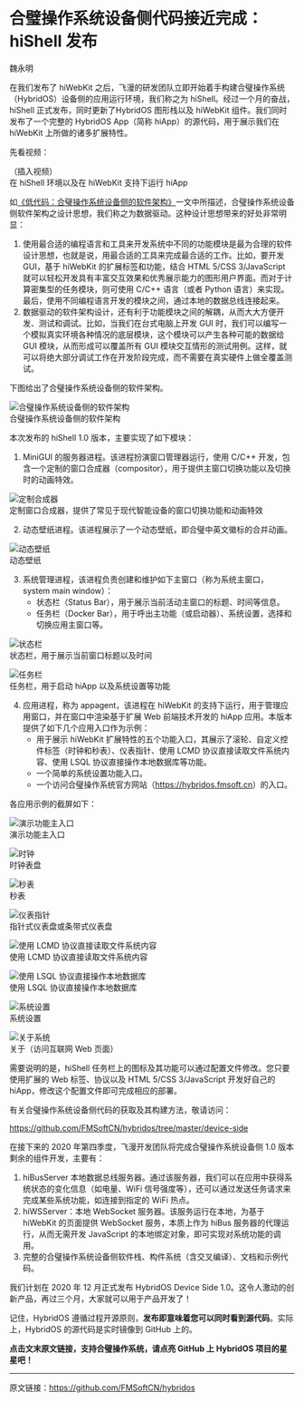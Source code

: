 # 合璧操作系统设备侧代码接近完成：hiShell 发布

魏永明

在我们发布了 hiWebKit 之后，飞漫的研发团队立即开始着手构建合璧操作系统（HybridOS）设备侧的应用运行环境，我们称之为 hiShell。经过一个月的奋战，hiShell 正式发布，同时更新了HybridOS 图形栈以及 hiWebKit 组件。我们同时发布了一个完整的 HybridOS App（简称 hiApp）的源代码，用于展示我们在 hiWebKit 上所做的诸多扩展特性。

先看视频：

（插入视频）  
在 hiShell 环境以及在 hiWebKit 支持下运行 hiApp

如[《低代码：合璧操作系统设备侧的软件架构》](https://mp.weixin.qq.com/s?__biz=MzA5MTYwNTA3MA==&mid=2651104663&idx=2&sn=4883ea4ec7ba7a77a9557a41a94da5d4)一文中所描述，合璧操作系统设备侧软件架构之设计思想，我们称之为数据驱动。这种设计思想带来的好处非常明显：

1. 使用最合适的编程语言和工具来开发系统中不同的功能模块是最为合理的软件设计思想，也就是说，用最合适的工具来完成最合适的工作。比如，要开发 GUI，基于 hiWebKit 的扩展标签和功能，结合 HTML 5/CSS 3/JavaScript 就可以轻松开发具有丰富交互效果和优秀展示能力的图形用户界面。而对于计算密集型的任务模块，则可使用 C/C++ 语言（或者 Python 语言）来实现。最后，使用不同编程语言开发的模块之间，通过本地的数据总线连接起来。
1. 数据驱动的软件架构设计，还有利于功能模块之间的解耦，从而大大方便开发、测试和调试。比如，当我们在台式电脑上开发 GUI 时，我们可以编写一个模拟真实环境各种情况的底层模块，这个模块可以产生各种可能的数据给 GUI 模块，从而形成可以覆盖所有 GUI 模块交互情形的测试用例。这样，就可以将绝大部分调试工作在开发阶段完成，而不需要在真实硬件上做全覆盖测试。

下图给出了合璧操作系统设备侧的软件架构。

![合璧操作系统设备侧的软件架构](hybridos-device-side-arch.png)  
合璧操作系统设备侧的软件架构

本次发布的 hiShell 1.0 版本，主要实现了如下模块：

1) MiniGUI 的服务器进程。该进程扮演窗口管理器运行，使用 C/C++ 开发，包含一个定制的窗口合成器（compositor），用于提供主窗口切换功能以及切换时的动画特效。

![定制合成器](hybridos-device-side-tailored-compositor.png)  
定制窗口合成器，提供了常见于现代智能设备的窗口切换功能和动画特效

2) 动态壁纸进程。该进程展示了一个动态壁纸，即合璧中英文徽标的合并动画。

![动态壁纸](hybridos-device-side-dynamic-wallpaper.png)  
动态壁纸

3) 系统管理进程，该进程负责创建和维护如下主窗口（称为系统主窗口，system main window）：
   - 状态栏（Status Bar），用于展示当前活动主窗口的标题、时间等信息。
   - 任务栏（Docker Bar），用于呼出主功能（或启动器）、系统设置，选择和切换应用主窗口等。

![状态栏](hybridos-device-side-status-bar.png)  
状态栏，用于展示当前窗口标题以及时间

![任务栏](hybridos-device-side-docker-bar.png)  
任务栏，用于启动 hiApp 以及系统设置等功能

4) 应用进程，称为 appagent，该进程在 hiWebKit 的支持下运行，用于管理应用窗口，并在窗口中渲染基于扩展 Web 前端技术开发的 hiApp 应用。本版本提供了如下几个应用入口作为示例：
   - 用于展示 hiWebKit 扩展特性的五个功能入口，其展示了滚轮、自定义控件标签（时钟和秒表）、仪表指针、使用 LCMD 协议直接读取文件系统内容、使用 LSQL 协议直接操作本地数据库等功能。
   - 一个简单的系统设置功能入口。
   - 一个访问合璧操作系统官方网站（<https://hybridos.fmsoft.cn>）的入口。

各应用示例的截屏如下：

![演示功能主入口](hybridos-device-side-demo-home.png)  
演示功能主入口

![时钟](hybridos-device-side-demo-clock.png)  
时钟表盘

![秒表](hybridos-device-side-demo-stopwatch.png)  
秒表

![仪表指针](hybridos-device-side-demo-meter.png)  
指针式仪表盘或条带式仪表盘

![使用 LCMD 协议直接读取文件系统内容](hybridos-device-side-demo-lcmd.png)  
使用 LCMD 协议直接读取文件系统内容

![使用 LSQL 协议直接操作本地数据库](hybridos-device-side-demo-lsql.png)  
使用 LSQL 协议直接操作本地数据库

![系统设置](hybridos-device-side-system-settings.png)  
系统设置

![关于系统](hybridos-device-side-about-hybridos.png)  
关于（访问互联网 Web 页面）

需要说明的是，hiShell 任务栏上的图标及其功能可以通过配置文件修改。您只要使用扩展的 Web 标签、协议以及 HTML 5/CSS 3/JavaScript 开发好自己的 hiApp，修改这个配置文件即可完成相应的部署。

有关合璧操作系统设备侧代码的获取及其构建方法，敬请访问：

<https://github.com/FMSoftCN/hybridos/tree/master/device-side>

在接下来的 2020 年第四季度，飞漫开发团队将完成合璧操作系统设备侧 1.0 版本剩余的组件开发，主要有：

1. hiBusServer 本地数据总线服务器。通过该服务器，我们可以在应用中获得系统状态的变化信息（如电量、WiFi 信号强度等），还可以通过发送任务请求来完成某些系统功能，如连接到指定的 WiFi 热点。
1. hiWSServer：本地 WebSocket 服务器。该服务运行在本地，为基于 hiWebKit 的页面提供 WebSocket 服务，本质上作为 hiBus 服务器的代理运行，从而无需开发 JavaScript 的本地绑定对象，即可实现对系统功能的调用。
1. 完整的合璧操作系统设备侧软件栈、构件系统（含交叉编译）、文档和示例代码。

我们计划在 2020 年 12 月正式发布 HybridOS Device Side 1.0。这令人激动的创新产品，再过三个月，大家就可以用于产品开发了！

记住，HybridOS 遵循过程开源原则，**发布即意味着您可以同时看到源代码**。实际上，HybridOS 的源代码是实时镜像到 GitHub 上的。

**点击文末原文链接，支持合璧操作系统，请点亮 GitHub 上 HybridOS 项目的星星吧！**

---

原文链接：<https://github.com/FMSoftCN/hybridos>

